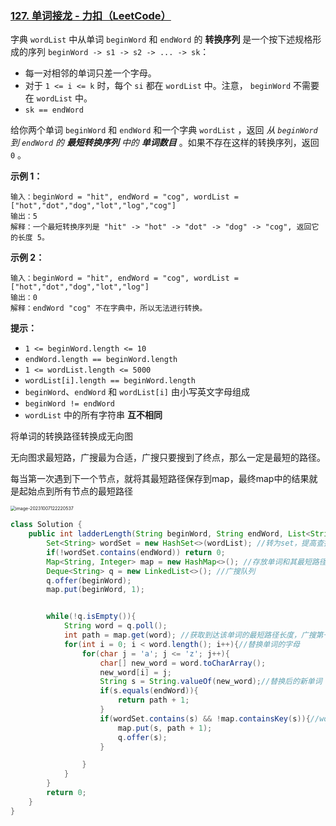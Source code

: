 ### [127. 单词接龙 - 力扣（LeetCode）](https://leetcode.cn/problems/word-ladder/)



字典 `wordList` 中从单词 `beginWord` 和 `endWord` 的 **转换序列** 是一个按下述规格形成的序列 `beginWord -> s1 -> s2 -> ... -> sk`：

- 每一对相邻的单词只差一个字母。
-  对于 `1 <= i <= k` 时，每个 `si` 都在 `wordList` 中。注意， `beginWord` 不需要在 `wordList` 中。
- `sk == endWord`

给你两个单词 `beginWord` 和 `endWord` 和一个字典 `wordList` ，返回 *从 `beginWord` 到 `endWord` 的 **最短转换序列** 中的 **单词数目*** 。如果不存在这样的转换序列，返回 `0` 。

 

**示例 1：**

```
输入：beginWord = "hit", endWord = "cog", wordList = ["hot","dot","dog","lot","log","cog"]
输出：5
解释：一个最短转换序列是 "hit" -> "hot" -> "dot" -> "dog" -> "cog", 返回它的长度 5。
```

**示例 2：**

```
输入：beginWord = "hit", endWord = "cog", wordList = ["hot","dot","dog","lot","log"]
输出：0
解释：endWord "cog" 不在字典中，所以无法进行转换。
```

 

**提示：**

- `1 <= beginWord.length <= 10`
- `endWord.length == beginWord.length`
- `1 <= wordList.length <= 5000`
- `wordList[i].length == beginWord.length`
- `beginWord`、`endWord` 和 `wordList[i]` 由小写英文字母组成
- `beginWord != endWord`
- `wordList` 中的所有字符串 **互不相同**



将单词的转换路径转换成无向图

无向图求最短路，广搜最为合适，广搜只要搜到了终点，那么一定是最短的路径。

每当第一次遇到下一个节点，就将其最短路径保存到map，最终map中的结果就是起始点到所有节点的最短路径

<img src="https://palepics.oss-cn-guangzhou.aliyuncs.com/img/image-20231007122220537.png" alt="image-20231007122220537" style="zoom:50%;" />



```java
class Solution {
    public int ladderLength(String beginWord, String endWord, List<String> wordList) {
        Set<String> wordSet = new HashSet<>(wordList); //转为set，提高查找速度
        if(!wordSet.contains(endWord)) return 0;
        Map<String, Integer> map = new HashMap<>(); //存放单词和其最短路径
        Deque<String> q = new LinkedList<>(); //广搜队列
        q.offer(beginWord);
        map.put(beginWord, 1);


        while(!q.isEmpty()){
            String word = q.poll();
            int path = map.get(word); //获取到达该单词的最短路径长度，广搜第一次到达的点就是最短路径
            for(int i = 0; i < word.length(); i++){//替换单词的字母
                for(char j = 'a'; j <= 'z'; j++){
                    char[] new_word = word.toCharArray();
                    new_word[i] = j;
                    String s = String.valueOf(new_word);//替换后的新单词
                    if(s.equals(endWord)){
                        return path + 1;
                    }
                    if(wordSet.contains(s) && !map.containsKey(s)){//wordList上存在该单词且map上没有该单               
                        map.put(s, path + 1);
                        q.offer(s);
                    }

                }
            }
        }
        return 0;
    }
}
```

